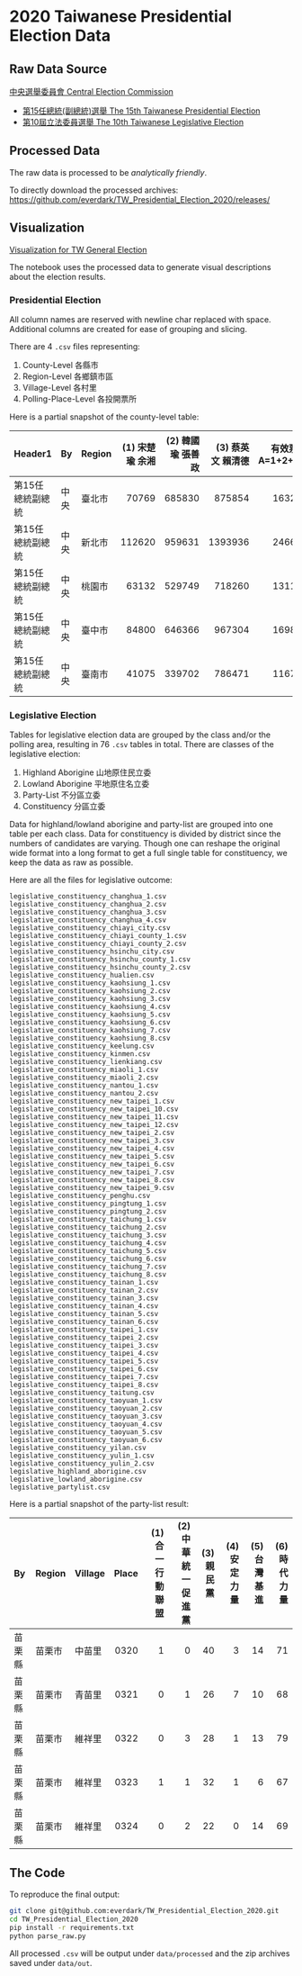 # 2020 Taiwanese Presidential Election Data

## Raw Data Source

[中央選舉委員會 Central Election Commission](https://www.cec.gov.tw/pc/zh_TW/index.html)

+ [第15任總統(副總統)選舉 The 15th Taiwanese Presidential Election](https://db.cec.gov.tw/histMain.jsp?voteSel=20200101A1&fbclid=IwAR0iO6jTQqKyJLz6FjfYy3I1QsJ4JkMbh2sKiRMofaBMUYgUkMM8eTlBAZc)
+ [第10屆立法委員選舉 The 10th Taiwanese Legislative Election](https://db.cec.gov.tw/histMain.jsp?voteSel=20200101A2&fbclid=IwAR2npewc1KR14wRtmub-ag3Fj6MkAB5gZCpVvaptCBoa7yWVfyWuQ_LuJWY)

## Processed Data

The raw data is processed to be *analytically friendly*.

To directly download the processed archives:
https://github.com/everdark/TW_Presidential_Election_2020/releases/

## Visualization

[Visualization for TW General Election](https://everdark.github.io/k9/projects/tw_election_2020/tw_election_2020.nb.html)

The notebook uses the processed data to generate visual descriptions about the election results.

### Presidential Election

All column names are reserved with newline char replaced with space.
Additional columns are created for ease of grouping and slicing.

There are 4 `.csv` files representing:

1. County-Level 各縣市
2. Region-Level 各鄉鎮市區
3. Village-Level 各村里
4. Polling-Place-Level 各投開票所

Here is a partial snapshot of the county-level table:

| Header1          | By    | Region   |   (1) 宋楚瑜 余湘 |   (2) 韓國瑜 張善政 |   (3) 蔡英文 賴清德 |   有效票數A A=1+2+...+N |   無效票數B |   投票數C C=A+B |
|:-----------------|:------|:---------|------------------:|--------------------:|--------------------:|------------------------:|------------:|----------------:|
| 第15任總統副總統  | 中 央 | 臺北市   |             70769 |              685830 |              875854 |                 1632453 |       21381 |         1653834 |
| 第15任總統副總統  | 中 央 | 新北市   |            112620 |              959631 |             1393936 |                 2466187 |       28041 |         2494228 |
| 第15任總統副總統  | 中 央 | 桃園市   |             63132 |              529749 |              718260 |                 1311141 |       14066 |         1325207 |
| 第15任總統副總統  | 中 央 | 臺中市   |             84800 |              646366 |              967304 |                 1698470 |       20550 |         1719020 |
| 第15任總統副總統  | 中 央 | 臺南市   |             41075 |              339702 |              786471 |                 1167248 |       12341 |         1179589 |

### Legislative Election

Tables for legislative election data are grouped by the class and/or the polling area,
resulting in 76 `.csv` tables in total.
There are classes of the legislative election:

1. Highland Aborigine 山地原住民立委
2. Lowland Aborigine 平地原住名立委
3. Party-List 不分區立委
4. Constituency 分區立委

Data for highland/lowland aborigine and party-list are grouped into one table per each class.
Data for constituency is divided by district since the numbers of candidates are varying.
Though one can reshape the original wide format into a long format to get a full single table for constituency,
we keep the data as raw as possible.

Here are all the files for legislative outcome:

```
legislative_constituency_changhua_1.csv
legislative_constituency_changhua_2.csv
legislative_constituency_changhua_3.csv
legislative_constituency_changhua_4.csv
legislative_constituency_chiayi_city.csv
legislative_constituency_chiayi_county_1.csv
legislative_constituency_chiayi_county_2.csv
legislative_constituency_hsinchu_city.csv
legislative_constituency_hsinchu_county_1.csv
legislative_constituency_hsinchu_county_2.csv
legislative_constituency_hualien.csv
legislative_constituency_kaohsiung_1.csv
legislative_constituency_kaohsiung_2.csv
legislative_constituency_kaohsiung_3.csv
legislative_constituency_kaohsiung_4.csv
legislative_constituency_kaohsiung_5.csv
legislative_constituency_kaohsiung_6.csv
legislative_constituency_kaohsiung_7.csv
legislative_constituency_kaohsiung_8.csv
legislative_constituency_keelung.csv
legislative_constituency_kinmen.csv
legislative_constituency_lienkiang.csv
legislative_constituency_miaoli_1.csv
legislative_constituency_miaoli_2.csv
legislative_constituency_nantou_1.csv
legislative_constituency_nantou_2.csv
legislative_constituency_new_taipei_1.csv
legislative_constituency_new_taipei_10.csv
legislative_constituency_new_taipei_11.csv
legislative_constituency_new_taipei_12.csv
legislative_constituency_new_taipei_2.csv
legislative_constituency_new_taipei_3.csv
legislative_constituency_new_taipei_4.csv
legislative_constituency_new_taipei_5.csv
legislative_constituency_new_taipei_6.csv
legislative_constituency_new_taipei_7.csv
legislative_constituency_new_taipei_8.csv
legislative_constituency_new_taipei_9.csv
legislative_constituency_penghu.csv
legislative_constituency_pingtung_1.csv
legislative_constituency_pingtung_2.csv
legislative_constituency_taichung_1.csv
legislative_constituency_taichung_2.csv
legislative_constituency_taichung_3.csv
legislative_constituency_taichung_4.csv
legislative_constituency_taichung_5.csv
legislative_constituency_taichung_6.csv
legislative_constituency_taichung_7.csv
legislative_constituency_taichung_8.csv
legislative_constituency_tainan_1.csv
legislative_constituency_tainan_2.csv
legislative_constituency_tainan_3.csv
legislative_constituency_tainan_4.csv
legislative_constituency_tainan_5.csv
legislative_constituency_tainan_6.csv
legislative_constituency_taipei_1.csv
legislative_constituency_taipei_2.csv
legislative_constituency_taipei_3.csv
legislative_constituency_taipei_4.csv
legislative_constituency_taipei_5.csv
legislative_constituency_taipei_6.csv
legislative_constituency_taipei_7.csv
legislative_constituency_taipei_8.csv
legislative_constituency_taitung.csv
legislative_constituency_taoyuan_1.csv
legislative_constituency_taoyuan_2.csv
legislative_constituency_taoyuan_3.csv
legislative_constituency_taoyuan_4.csv
legislative_constituency_taoyuan_5.csv
legislative_constituency_taoyuan_6.csv
legislative_constituency_yilan.csv
legislative_constituency_yulin_1.csv
legislative_constituency_yulin_2.csv
legislative_highland_aborigine.csv
legislative_lowland_aborigine.csv
legislative_partylist.csv
```

Here is a partial snapshot of the party-list result:

| By     | Region   | Village   |   Place |   (1)  合一行動聯盟 |   (2)  中華統一促進黨 |   (3)  親民黨 |   (4)  安定力量 |   (5)  台灣基進 |   (6)  時代力量 |
|:-------|:---------|:----------|--------:|--------------------:|----------------------:|--------------:|----------------:|----------------:|----------------:|
| 苗栗縣 | 苗栗市   | 中苗里    |    0320 |                   1 |                     0 |            40 |               3 |              14 |              71 |
| 苗栗縣 | 苗栗市   | 青苗里    |    0321 |                   0 |                     1 |            26 |               7 |              10 |              68 |
| 苗栗縣 | 苗栗市   | 維祥里    |    0322 |                   0 |                     3 |            28 |               1 |              13 |              79 |
| 苗栗縣 | 苗栗市   | 維祥里    |    0323 |                   1 |                     1 |            32 |               1 |               6 |              67 |
| 苗栗縣 | 苗栗市   | 維祥里    |    0324 |                   0 |                     2 |            22 |               0 |              14 |              69 |

## The Code

To reproduce the final output:

```sh
git clone git@github.com:everdark/TW_Presidential_Election_2020.git
cd TW_Presidential_Election_2020
pip install -r requirements.txt
python parse_raw.py
```

All processed `.csv` will be output under `data/processed` and the zip archives saved under `data/out`.
